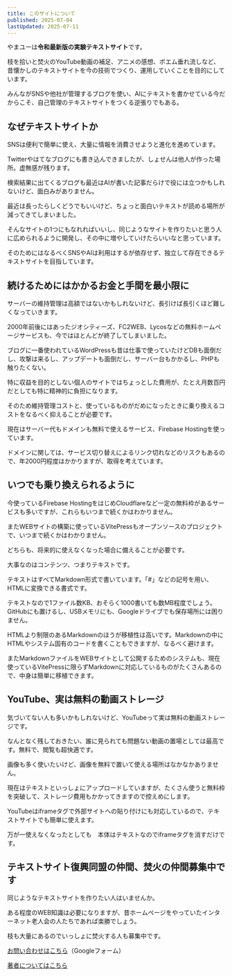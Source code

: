 ```yaml
---
title: このサイトについて
published: 2025-07-04
lastUpdated: 2025-07-11
---
```


やまユーは**令和最新版の実験テキストサイト**です。

枝を拾いと焚火のYouTube動画の補足、アニメの感想、ポエム垂れ流しなど、昔懐かしのテキストサイトを今の技術でつくり、運用していくことを目的にしています。

みんながSNSや他社が管理するブログを使い、AIにテキストを書かせている今だからこそ、自己管理のテキストサイトをつくる逆張りでもある。

## なぜテキストサイトか

SNSは便利で簡単に使え、大量に情報を消費させようと進化を進めています。

Twitterやはてなブログにも書き込んできましたが、しょせんは他人が作った場所。虚無感が残ります。

検索結果に出てくるブログも最近はAIが書いた記事だらけで役には立つかもしれないけど、面白みがありません。

最近は長ったらしくどうでもいいけど、ちょっと面白いテキストが読める場所が減ってきてしまいました。

そんなサイトの1つにもなれればいいし、同じようなサイトを作りたいと思う人に広められるように開発し、その中に増やしていけたらいいなと思っています。

そのためにはなるべくSNSやAIは利用はするが依存せず、独立して存在できるテキストサイトを目指しています。

## 続けるためにはかかるお金と手間を最小限に

サーバーの維持管理は高額ではないかもしれないけど、長引けば長引くほど難しくなっていきます。

2000年前後にはあったジオシティーズ、FC2WEB、Lycosなどの無料ホームページサービスも、今ではほとんどが終了してしまいました。

ブログに一番使われているWordPressも昔は仕事で使っていたけどDBも面倒だし、攻撃は来るし、アップデートも面倒だし、サーバー台もかかるし、PHPも触りたくない。

特に収益を目的としない個人のサイトではちょっとした費用が、たとえ月数百円だとしても特に精神的に負担になります。

そのため維持管理コストと、使っているものがだめになったときに乗り換えるコストをなるべく抑えることが必要です。

現在はサーバー代もドメインも無料で使えるサービス、Firebase Hostingを使っています。

ドメインに関しては、サービス切り替えによるリンク切れなどのリスクもあるので、年2000円程度はかかりますが、取得を考えています。

## いつでも乗り換えられるように

今使っているFirebase HostingをはじめCloudflareなど一定の無料枠があるサービスも多いですが、これらもいつまで続くかはわかりません。

またWEBサイトの構築に使っているVitePressもオープンソースのプロジェクトで、いつまで続くかはわかりません。

どちらも、将来的に使えなくなった場合に備えることが必要です。

大事なのはコンテンツ、つまりテキストです。

テキストはすべてMarkdown形式で書いています。「#」などの記号を用い、HTMLに変換できる書式です。

テキストなので1ファイル数KB、おそらく1000書いても数MB程度でしょう。GitHubにも置けるし、USBメモリにも、Googleドライブでも保存場所には困りません。

HTMLより制限のあるMarkdownのほうが移植性は高いです。Markdownの中にHTMLやシステム固有のコードを書くこともできますが、なるべく避けます。

またMarkdownファイルをWEBサイトとして公開するためのシステムも、現在使っているVitePressに限らずMarkdownに対応しているものがたくさんあるので、中身は簡単に移植できます。

## YouTube、実は無料の動画ストレージ

気づいてない人も多いかもしれないけど、YouTubeって実は無料の動画ストレージです。

なんとなく残しておきたい、誰に見られても問題ない動画の置場としては最高です。無料で、閲覧も超快適です。

画像も多く使いたいけど、画像を無料で置いて使える場所はなかなかありません。

現在はテキストといっしょにアップロードしていますが、たくさん使うと無料枠を突破して、ストレージ費用もかかってきますので控えめにします。

YouTubeはiframeタグで外部サイトへの貼り付けにも対応しているので、テキストサイトでも簡単に使えます。

万が一使えなくなったとしても　本体はテキストなのでiframeタグを消すだけです。

## テキストサイト復興同盟の仲間、焚火の仲間募集中です

同じようなテキストサイトを作りたい人はいませんか。

ある程度のWEB知識は必要になりますが、昔ホームページをやっていたインターネット老人会の人たちであれば楽勝でしょう。

枝も大量にあるのでいっしょに焚火する人も募集中です。

[お問い合わせはこちら](https://docs.google.com/forms/d/e/1FAIpQLScZULbUV8TT8dPeRIs1EOGr2-RXA0YEQkC1mRKtD4ucNwqiZg/viewform?usp=dialog)（Googleフォーム）

[著者についてはこちら](/author.html)
